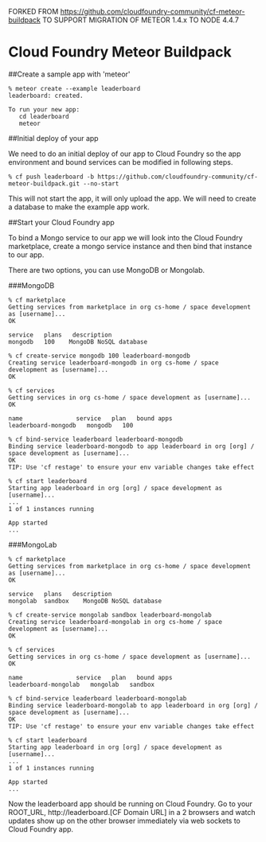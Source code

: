 FORKED FROM https://github.com/cloudfoundry-community/cf-meteor-buildpack TO SUPPORT MIGRATION OF METEOR 1.4.x TO NODE 4.4.7

Cloud Foundry Meteor Buildpack
==============================

##Create a sample app with 'meteor'

```
% meteor create --example leaderboard
leaderboard: created.

To run your new app:
   cd leaderboard
   meteor
```

##Initial deploy of your app

We need to do an initial deploy of our app to Cloud Foundry so the app environment and bound services can be modified in following steps.

```
% cf push leaderboard -b https://github.com/cloudfoundry-community/cf-meteor-buildpack.git --no-start
```

This will not start the app, it will only upload the app.  We will need to create a database to make the example app work.

##Start your Cloud Foundry app

To bind a Mongo service to our app we will look into the Cloud Foundry marketplace, create a mongo service instance and then bind that instance to our app.

There are two options, you can use MongoDB or Mongolab.

###MongoDB
```
% cf marketplace
Getting services from marketplace in org cs-home / space development as [username]...
OK

service   plans   description
mongodb   100    MongoDB NoSQL database

% cf create-service mongodb 100 leaderboard-mongodb
Creating service leaderboard-mongodb in org cs-home / space development as [username]...
OK

% cf services
Getting services in org cs-home / space development as [username]...
OK

name               service   plan   bound apps
leaderboard-mongodb   mongodb   100

% cf bind-service leaderboard leaderboard-mongodb
Binding service leaderboard-mongodb to app leaderboard in org [org] / space development as [username]...
OK
TIP: Use 'cf restage' to ensure your env variable changes take effect

% cf start leaderboard
Starting app leaderboard in org [org] / space development as [username]...
...
1 of 1 instances running

App started
...
```

###MongoLab
```
% cf marketplace
Getting services from marketplace in org cs-home / space development as [username]...
OK

service   plans   description
mongolab  sandbox    MongoDB NoSQL database

% cf create-service mongolab sandbox leaderboard-mongolab
Creating service leaderboard-mongolab in org cs-home / space development as [username]...
OK

% cf services
Getting services in org cs-home / space development as [username]...
OK

name               service   plan   bound apps
leaderboard-mongolab   mongolab   sandbox

% cf bind-service leaderboard leaderboard-mongolab
Binding service leaderboard-mongolab to app leaderboard in org [org] / space development as [username]...
OK
TIP: Use 'cf restage' to ensure your env variable changes take effect

% cf start leaderboard
Starting app leaderboard in org [org] / space development as [username]...
...
1 of 1 instances running

App started
...
```

Now the leaderboard app should be running on Cloud Foundry. Go to your ROOT_URL, http://leaderboard.[CF Domain URL] in a 2 browsers and watch updates show up on the other browser immediately via web sockets to Cloud Foundry app.

